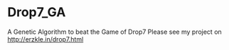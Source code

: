 # Drop7_GA
A Genetic Algorithm to beat the Game of Drop7 </n>
Please see my project on http://erzkle.in/drop7.html
